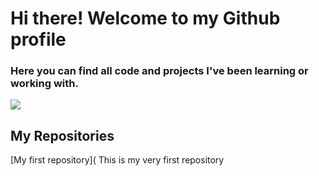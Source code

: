 # Hi there! Welcome to my Github profile

### Here you can find all code and projects I've been learning or working with.

![](https://thehubbackend.com/media/49573-0_QxsWlMTDGmTebavF.jpg)

## My Repositories

[My first repository]( This is my very first repository
